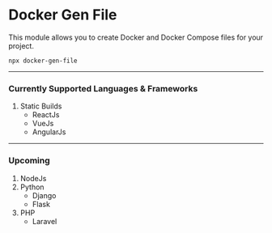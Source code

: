 # Docker Gen File

This module allows you to create Docker and Docker Compose files for your project.

```
npx docker-gen-file
```

---

### Currently Supported Languages & Frameworks

1. Static Builds
   - ReactJs
   - VueJs
   - AngularJs

---

### Upcoming

1. NodeJs
2. Python
   - Django
   - Flask
3. PHP
   - Laravel
